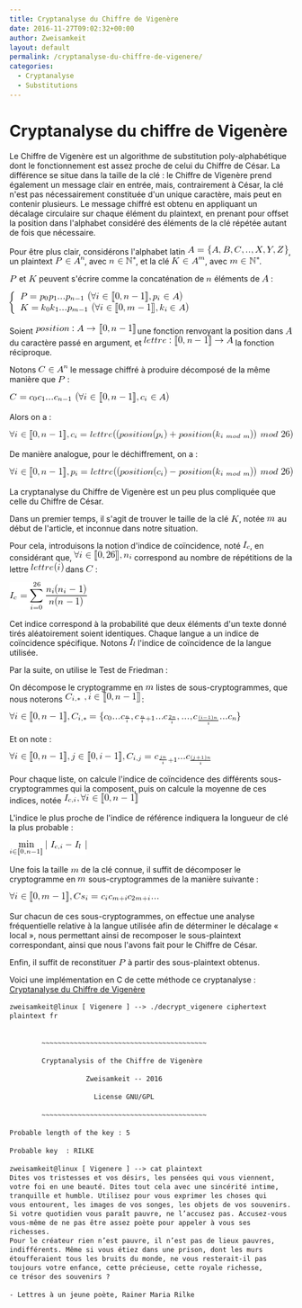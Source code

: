 ```yaml
---
title: Cryptanalyse du Chiffre de Vigenère
date: 2016-11-27T09:02:32+00:00
author: Zweisamkeit
layout: default
permalink: /cryptanalyse-du-chiffre-de-vigenere/
categories:
  - Cryptanalyse
  - Substitutions
---
```

# Cryptanalyse du chiffre de Vigenère

Le Chiffre de Vigenère est un algorithme de substitution poly-alphabétique dont le fonctionnement est assez proche de celui du Chiffre de César. La différence se situe dans la taille de la clé : le Chiffre de Vigenère prend également un message clair en entrée, mais, contrairement à César, la clé n'est pas nécessairement constituée d'un unique caractère, mais peut en contenir plusieurs. Le message chiffré est obtenu en appliquant un décalage circulaire sur chaque élément du plaintext, en prenant pour offset la position dans l'alphabet considéré des éléments de la clé répétée autant de fois que nécessaire.

Pour être plus clair, considérons l'alphabet latin ![](/img/dd223e2a4864e4d16d07e7d5ce8b847a.png)<!--  A = \{A,B,C,..,X,Y,Z\}  -->, un plaintext ![](/img/59844d1e66b4b4f7b185b5b937f27147.png)<!-- P \in A^n -->, avec ![](/img/2248b88d5dbc03c00fd16b6b03e93afe.png)<!-- n \in \mathbb{N}^* -->, et la clé ![](/img/c8008694fe9d76b5d6ffe0424fcdfd6e.png)<!-- K \in A^m -->, avec ![](/img/6c22b5a2a4c40cc855076cbc0231628c.png)<!-- m \in \mathbb{N}^* -->.

![](/img/d49ed4717c59f4d7eb7d94c46c5a0054.png)<!-- P --> et ![](/img/08f06271caa863a48e43931ac3a59d4b.png)<!-- K --> peuvent s'écrire comme la concaténation de ![](/img/b2f6e69e011c2b31a664012f56b65cfe.png)<!-- n --> éléments de ![](/img/1947923bdd0b133dc1b35e120e8ff9f8.png)<!-- A --> :

![](/img/22589955ac4076d35ed51344658394cc.png)<!-- \left\{\begin{array}{l}P = p_0p_1...p_{n-1}\ (\forall i \in [\![0,n-1]\!], p_i \in A) \\K = k_0k_1...p_{m-1}\ (\forall i \in [\![0,m-1]\!], k_i \in A)\end{array}\right. -->

Soient ![](/img/95890ff6ae3f1bc0627abf094b59fad0.png)<!--  position : A \rightarrow [\![0,n-1]\!] --> une fonction renvoyant la position dans ![](/img/1947923bdd0b133dc1b35e120e8ff9f8.png)<!-- A --> du caractère passé en argument, et ![](/img/ab0c5e0f9315878920a9524b9de05a53.png)<!--  lettre : [\![0,n-1]\!] \rightarrow A  --> la fonction réciproque.

Notons ![](/img/440a7796a601a0f5862efe28f84e376a.png)<!--  C\in A^n --> le message chiffré à produire décomposé de la même manière que ![](/img/234f3927f14ca75a9a013f64279affe3.png)<!--  P  --> :

![](/img/29e25030e8672fe02a54255f3f36231d.png)<!--  C = c_0c_1...c_{n-1}\ (\forall i \in [\![0,n-1]\!], c_i \in A) -->

Alors on a :

![](/img/176327b2b49e76730c34974bac4a75cb.png)<!--  \forall i \in [\![0,n-1]\!], c_i = lettre((position(p_i)+position(k_{i\ mod\ m}))\ mod\ 26) -->

De manière analogue, pour le déchiffrement, on a :

![](/img/a8cbee2ef3e47e5c86caeb6bb23fd6f6.png)<!--  \forall i \in [\![0,n-1]\!], p_i = lettre((position(c_i)-position(k_{i\ mod\ m}))\ mod\ 26) -->

La cryptanalyse du Chiffre de Vigenère est un peu plus compliquée que celle du Chiffre de César.

Dans un premier temps, il s'agit de trouver le taille de la clé ![](/img/817aa9d65d900251cd55685129c3bc61.png)<!--  K  -->, notée  ![](/img/6b20269491aea4ca25e98420c56c7828.png)<!-- m --> au début de l'article, et inconnue dans notre situation.

Pour cela, introduisons la notion d'indice de coïncidence, noté ![](/img/05e72c64027524bb4c80e2ead2a2f933.png)<!--  I_c  -->, en considérant que, ![](/img/fc5f6574574182a2a2c637f9bd3c244e.png)<!-- \forall i \in [\![0,26]\!], n_i --> correspond au nombre de répétitions de la lettre  ![](/img/cd95e102657de6b28f667568cf41d99e.png)<!-- lettre(i) --> dans ![](/img/557350dc0f9717f3378abf55ad26189b.png)<!-- C --> :

![](/img/3801f8897c16eafc8b9cf3ea51e0b36f.png)<!--  I_c=\sum\limits_{i=0}^{26} \frac{n_i(n_i-1)}{n(n-1)} -->

Cet indice correspond à la probabilité que deux éléments d'un texte donné tirés aléatoirement soient identiques. Chaque langue a un indice de coïncidence spécifique. Notons ![](/img/f69834bcc86f38710374f779504e4c83.png)<!--  I_l  --> l'indice de coïncidence de la langue utilisée.

Par la suite, on utilise le Test de Friedman :

On décompose le cryptogramme en ![](/img/6b20269491aea4ca25e98420c56c7828.png)<!-- m --> listes de sous-cryptogrammes, que nous noterons ![](/img/2833c46518208b52f87e71669c3b762b.png)<!-- C_{i,*}\ ,i\in[\![0,n-1]\!] --> :

![](/img/a263662c0978dfbdda16277053fec8c4.png)<!--  \forall i \in [\![0,n-1]\!], C_{i,*}=\{c_0...c_{\frac{n}{i}},c_{\frac{n}{i}+1}...c_{\frac{2n}{i}},...,c_{\frac{(i-1)n}{i}}...c_n\} -->

Et on note :

![](/img/581eb935ad2e7c19b72d4da459a6f578.png)<!--  \forall i \in [\![0,n-1]\!],j\in[\![0,i-1]\!] , C_{i,j}= c_{\frac{jn}{i}+1}...c_{\frac{(j+1)n}{i}} -->

Pour chaque liste, on calcule l'indice de coïncidence des différents sous-cryptogrammes qui la composent, puis on calcule la moyenne de ces indices, notée ![](/img/fa6e07259f418e7d842669fb1fb3fbdd.png)<!--  I_{c,i}, \forall i \in [\![0,n-1]\!] -->

L'indice le plus proche de l'indice de référence indiquera la longueur de clé la plus probable :

![](/img/711295daf81b6f1a749c27e4563fea48.png)<!-- \min\limits_{i\in[\![0,n-1]\!]} %VERT%\ I_{c,i}-I_l\ %VERT% Légende : %VERT = barre verticale (casse les commentaires HTML) -->

Une fois la taille ![](/img/ef02f95c5b0d751c08cb0934707a17a2.png)<!--  m  --> de la clé connue, il suffit de décomposer le cryptogramme en ![](/img/6b20269491aea4ca25e98420c56c7828.png)<!-- m --> sous-cryptogrammes de la manière suivante :

![](/img/15054f40efeb0820eb7fa0ee7b420ca3.png)<!--  \forall i \in [\![0,m-1]\!], Cs_{i}=c_ic_{m+i}c_{2m+i}...  -->

Sur chacun de ces sous-cryptogrammes, on effectue une analyse fréquentielle relative à la langue utilisée afin de déterminer le décalage « local », nous permettant ainsi de recomposer le sous-plaintext correspondant, ainsi que nous l'avons fait pour le Chiffre de César.

Enfin, il suffit de reconstituer ![](/img/234f3927f14ca75a9a013f64279affe3.png)<!--  P  --> à partir des sous-plaintext obtenus.

Voici une implémentation en C de cette méthode ce cryptanalyse : [Cryptanalyse du Chiffre de Vigenère](https://github.com/zweisamkeit/Security/tree/master/Cryptanalysis/Vigenere)
```
zweisamkeit@linux [ Vigenere ] --> ./decrypt_vigenere ciphertext plaintext fr


		~~~~~~~~~~~~~~~~~~~~~~~~~~~~~~~~~~~~~~~~~

		Cryptanalysis of the Chiffre de Vigenère

		           Zweisamkeit -- 2016

		             License GNU/GPL

		~~~~~~~~~~~~~~~~~~~~~~~~~~~~~~~~~~~~~~~~~

Probable length of the key : 5

Probable key  : RILKE

zweisamkeit@linux [ Vigenere ] --> cat plaintext 
Dites vos tristesses et vos désirs, les pensées qui vous viennent,
votre foi en une beauté. Dites tout cela avec une sincérité intime,
tranquille et humble. Utilisez pour vous exprimer les choses qui
vous entourent, les images de vos songes, les objets de vos souvenirs.
Si votre quotidien vous paraît pauvre, ne l’accusez pas. Accusez-vous
vous-même de ne pas être assez poète pour appeler à vous ses richesses.
Pour le créateur rien n’est pauvre, il n’est pas de lieux pauvres,
indifférents. Même si vous étiez dans une prison, dont les murs
étoufferaient tous les bruits du monde, ne vous resterait-il pas
toujours votre enfance, cette précieuse, cette royale richesse,
ce trésor des souvenirs ?

- Lettres à un jeune poète, Rainer Maria Rilke
```
